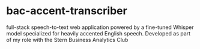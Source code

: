 # bac-accent-transcriber
full-stack speech-to-text web application powered by a fine-tuned Whisper model specialized for heavily accented English speech.  Developed as part of my role with the Stern Business Analytics Club
